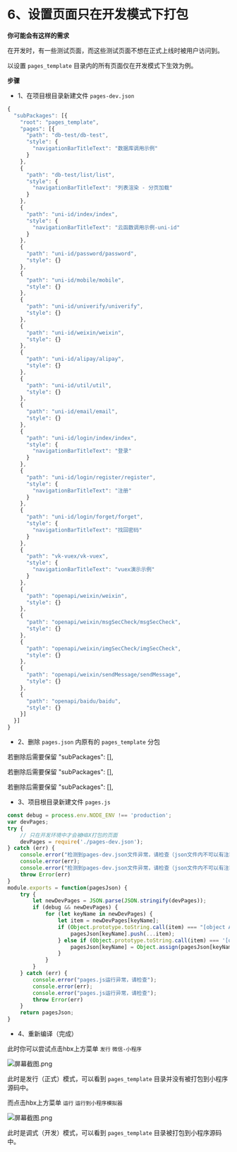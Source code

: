 # 6、设置页面只在开发模式下打包
 
**你可能会有这样的需求**

在开发时，有一些测试页面，而这些测试页面不想在正式上线时被用户访问到。

以设置 `pages_template` 目录内的所有页面仅在开发模式下生效为例。

**步骤**

* 1、在项目根目录新建文件 `pages-dev.json`

```js
{
  "subPackages": [{
    "root": "pages_template",
    "pages": [{
      "path": "db-test/db-test",
      "style": {
        "navigationBarTitleText": "数据库调用示例"
      }
    },
    {
      "path": "db-test/list/list",
      "style": {
        "navigationBarTitleText": "列表渲染 - 分页加载"
      }
    },
    {
      "path": "uni-id/index/index",
      "style": {
        "navigationBarTitleText": "云函数调用示例-uni-id"
      }
    },
    {
      "path": "uni-id/password/password",
      "style": {}
    },
    {
      "path": "uni-id/mobile/mobile",
      "style": {}
    },
    {
      "path": "uni-id/univerify/univerify",
      "style": {}
    },
    {
      "path": "uni-id/weixin/weixin",
      "style": {}
    },
    {
      "path": "uni-id/alipay/alipay",
      "style": {}
    },
    {
      "path": "uni-id/util/util",
      "style": {}
    },
    {
      "path": "uni-id/email/email",
      "style": {}
    },
    {
      "path": "uni-id/login/index/index",
      "style": {
        "navigationBarTitleText": "登录"
      }
    },
    {
      "path": "uni-id/login/register/register",
      "style": {
        "navigationBarTitleText": "注册"
      }
    },
    {
      "path": "uni-id/login/forget/forget",
      "style": {
        "navigationBarTitleText": "找回密码"
      }
    },
    {
      "path": "vk-vuex/vk-vuex",
      "style": {
        "navigationBarTitleText": "vuex演示示例"
      }
    },
    {
      "path": "openapi/weixin/weixin",
      "style": {}
    },
    {
      "path": "openapi/weixin/msgSecCheck/msgSecCheck",
      "style": {}
    },
    {
      "path": "openapi/weixin/imgSecCheck/imgSecCheck",
      "style": {}
    },
    {
      "path": "openapi/weixin/sendMessage/sendMessage",
      "style": {}
    },
    {
      "path": "openapi/baidu/baidu",
      "style": {}
    }]
  }]
}
```

* 2、删除 `pages.json` 内原有的 `pages_template` 分包

若删除后需要保留 "subPackages": [],

若删除后需要保留 "subPackages": [],

若删除后需要保留 "subPackages": [],


* 3、项目根目录新建文件 `pages.js`

```js
const debug = process.env.NODE_ENV !== 'production';
var devPages;
try {
	// 只在开发环境中才会被HBX打包的页面
	devPages = require('./pages-dev.json');
} catch (err) {
	console.error("检测到pages-dev.json文件异常，请检查（json文件内不可以有注释，每个{}是否全部对配，是否多写了逗号,）");
	console.error(err);
	console.error("检测到pages-dev.json文件异常，请检查（json文件内不可以有注释，每个{}是否全部对配，是否多写了逗号,）");
	throw Error(err)
}
module.exports = function(pagesJson) {
	try {
		let newDevPages = JSON.parse(JSON.stringify(devPages));
		if (debug && newDevPages) {
			for (let keyName in newDevPages) {
				let item = newDevPages[keyName];
				if (Object.prototype.toString.call(item) === "[object Array]") {
					pagesJson[keyName].push(...item);
				} else if (Object.prototype.toString.call(item) === '[object Object]') {
					pagesJson[keyName] = Object.assign(pagesJson[keyName], item);
				}
			}
		}
	} catch (err) {
		console.error("pages.js运行异常，请检查");
		console.error(err);
		console.error("pages.js运行异常，请检查");
		throw Error(err)
	}
	return pagesJson;
}
```

* 4、重新编译（完成）

此时你可以尝试点击hbx上方菜单 `发行` `微信-小程序`

![](https://vkceyugu.cdn.bspapp.com/VKCEYUGU-cf0c5e69-620c-4f3c-84ab-f4619262939f/3056162e-6acb-4d0c-a5f7-f9007a6828ba.png "屏幕截图.png")

此时是发行（正式）模式，可以看到 `pages_template` 目录并没有被打包到小程序源码中。

而点击hbx上方菜单 `运行` `运行到小程序模拟器`

![](https://vkceyugu.cdn.bspapp.com/VKCEYUGU-cf0c5e69-620c-4f3c-84ab-f4619262939f/f2a4f6dc-2e0c-4bdd-9787-b9dcb788e978.png "屏幕截图.png")

此时是调式（开发）模式，可以看到 `pages_template` 目录被打包到小程序源码中。